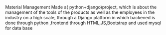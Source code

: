 Material Management
Made a( python+django)project, which is about the management of the tools of the products as well as the employees in the industry on a high scale, through a Django platform
in which backened is done through python ,frontend through HTML,JS,Bootstrap and used mysql for data base

